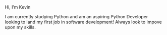 Hi, I’m Kevin

I am currently studying Python and am an aspiring Python Developer looking to land my first job in software development! Always look to impove upon my skills.

<!---
KevSchroeder/KevSchroeder is a ✨ special ✨ repository because its `README.md` (this file) appears on your GitHub profile.
You can click the Preview link to take a look at your changes.
--->
